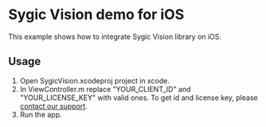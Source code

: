 # Sygic Vision demo for iOS

This example shows how to integrate Sygic Vision library on iOS.

## Usage
1. Open SygicVision.xcodeproj project in xcode.
1. In ViewController.m replace "YOUR_CLIENT_ID" and "YOUR_LICENSE_KEY" with valid ones. To get id and license key, please [contact our support](https://www.sygic.com/enterprise/contact-us).
1. Run the app.